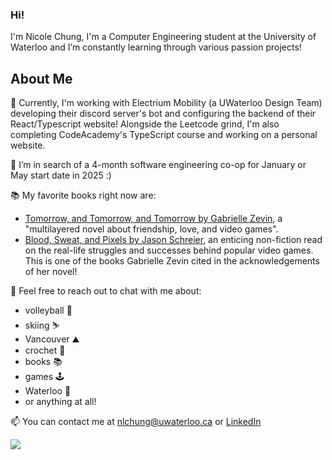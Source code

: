 ### Hi!
I'm Nicole Chung, I'm a Computer Engineering student at the University of Waterloo and I’m constantly learning through various passion projects! 

## About Me

🌱 Currently, I'm working with Electrium Mobility (a UWaterloo Design Team) developing their discord server's bot and configuring the backend of their React/Typescript website! Alongside the Leetcode grind, I'm also completing CodeAcademy's TypeScript course and working on a personal website.

🔭 I’m in search of a 4-month software engineering co-op for January or May start date in 2025 :)

📚 My favorite books right now are: <br>
- <a href="https://www.goodreads.com/book/show/58784475-tomorrow-and-tomorrow-and-tomorrow">Tomorrow, and Tomorrow, and Tomorrow by Gabrielle Zevin</a>, a "multilayered novel about friendship, love, and video games". <br>
- <a href="https://www.goodreads.com/book/show/34376766-blood-sweat-and-pixels?from_search=true&from_srp=true&qid=3qlFXQtbtg&rank=1">Blood, Sweat, and Pixels by Jason Schreier</a>, an enticing non-fiction read on the real-life struggles and successes behind popular video games. This is one of the books Gabrielle Zevin cited in the acknowledgements of her novel!

💬 Feel free to reach out to chat with me about:
- volleyball 🏐
- skiing ⛷
- Vancouver ⛰️
- crochet 🧶
- books 📚
- games 🕹️
- Waterloo 🦢
- or anything at all!

📫 You can contact me at <a href="mailto:nlchung@uwaterloo.ca">nlchung@uwaterloo.ca</a> or <a href="https://www.linkedin.com/in/nlchung/"> LinkedIn</a>

<!--
**nlchung/nlchung** is a ✨ _special_ ✨ repository because its `README.md` (this file) appears on your GitHub profile.

Here are some ideas to get you started:

- 🔭 I’m currently working on ...
- 🌱 I’m currently learning ...
- 👯 I’m looking to collaborate on ...
- 🤔 I’m looking for help with ...
- 💬 Ask me about ...
- 📫 How to reach me: ...
- 😄 Pronouns: ...
- ⚡ Fun fact: ...
-->
![](https://komarev.com/ghpvc/?username=nlchung&color=f5baf0)
